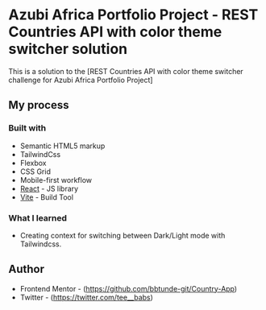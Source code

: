 # Azubi Africa Portfolio Project - REST Countries API with color theme switcher solution

This is a solution to the [REST Countries API with color theme switcher challenge for Azubi Africa Portfolio Project]

## My process

### Built with

- Semantic HTML5 markup
- TailwindCss
- Flexbox
- CSS Grid
- Mobile-first workflow
- [React](https://reactjs.org/) - JS library
- [Vite](https://vitejs.dev) - Build Tool

### What I learned

- Creating context for switching between Dark/Light mode with Tailwindcss.

## Author

- Frontend Mentor - (https://github.com/bbtunde-git/Country-App)
- Twitter - (https://twitter.com/tee__babs)
